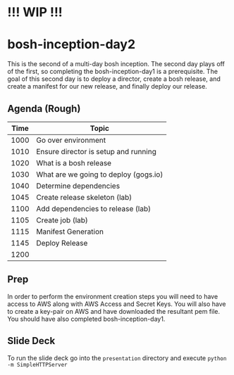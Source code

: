 # !!! WIP !!!

# bosh-inception-day2
This is the second of a multi-day bosh inception. The second day plays off of the first, so completing the bosh-inception-day1 is a prerequisite. The goal of this second day is to deploy a director, create a bosh release, and create a manifest for our new release, and finally deploy our release.

## Agenda (Rough)

| Time | Topic                                                                                         |
| ---- | --------------------------------------------------------------------------------------------- |
| 1000 | Go over environment                                                                           |
| 1010 | Ensure director is setup and running                                                          |
| 1020 | What is a bosh release                                                                        |
| 1030 | What are we going to deploy (gogs.io)                                                         |
| 1040 | Determine dependencies                                                                        |
| 1045 | Create release skeleton (lab)                                                                 |
| 1100 | Add dependencies to release (lab)                                                             |
| 1105 | Create job (lab)                                                                              |
| 1115 | Manifest Generation                                                                           |
| 1145 | Deploy Release                                                                  |
| 1200 |                                                                            |

## Prep

In order to perform the environment creation steps you will need to have access to AWS along with AWS Access and Secret Keys. You will also have to create a key-pair on AWS and have downloaded the resultant pem file. You should have also completed bosh-inception-day1.

## Slide Deck

To run the slide deck go into the `presentation` directory and execute `python -m SimpleHTTPServer`
